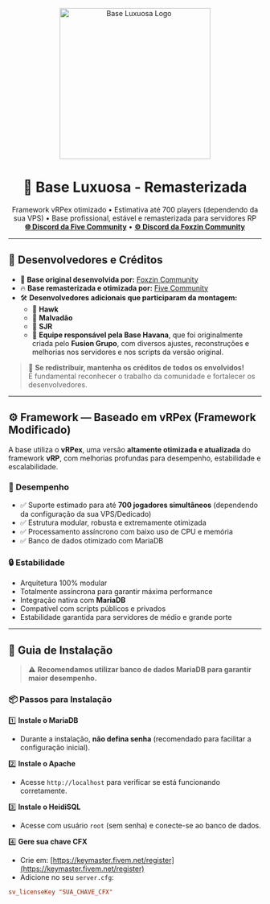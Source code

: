 <p align="center">
  <img src="https://r2.fivemanage.com/wpsWGUx1KTPLmXgc0cCnU/1.png" alt="Base Luxuosa Logo" width="300"/>
</p>

<h1 align="center">💎 Base Luxuosa - Remasterizada</h1>

<p align="center">
  Framework vRPex otimizado • Estimativa até 700 players (dependendo da sua VPS) • Base profissional, estável e remasterizada para servidores RP<br/>
  <a href="https://discord.gg/fivecommunity"><strong>🌐 Discord da Five Community</strong></a> • 
  <a href="https://discord.gg/foxzincommunity"><strong>⚙️ Discord da Foxzin Community</strong></a>
</p>

---

## 👥 Desenvolvedores e Créditos

- 👑 **Base original desenvolvida por:** [Foxzin Community](https://discord.gg/foxzincommunity)  
- 🔥 **Base remasterizada e otimizada por:** [Five Community](https://discord.gg/fivecommunity)  
- 🛠️ **Desenvolvedores adicionais que participaram da montagem:**  
  - 👤 **Hawk**  
  - 👤 **Malvadão**  
  - 👤 **SJR**  
  - 👥 **Equipe responsável pela Base Havana**, que foi originalmente criada pelo **Fusion Grupo**, com diversos ajustes, reconstruções e melhorias nos servidores e nos scripts da versão original.

> 🚨 **Se redistribuir, mantenha os créditos de todos os envolvidos!**  
> É fundamental reconhecer o trabalho da comunidade e fortalecer os desenvolvedores.

---

## ⚙️ Framework — Baseado em vRPex (Framework Modificado)

A base utiliza o **vRPex**, uma versão **altamente otimizada e atualizada** do framework **vRP**, com melhorias profundas para desempenho, estabilidade e escalabilidade.

### 🚀 Desempenho

- ✅ Suporte estimado para até **700 jogadores simultâneos** (dependendo da configuração da sua VPS/Dedicado)
- ✅ Estrutura modular, robusta e extremamente otimizada
- ✅ Processamento assíncrono com baixo uso de CPU e memória
- ✅ Banco de dados otimizado com MariaDB

### 🔒 Estabilidade

- Arquitetura 100% modular
- Totalmente assíncrona para garantir máxima performance
- Integração nativa com **MariaDB**
- Compatível com scripts públicos e privados
- Estabilidade garantida para servidores de médio e grande porte

---

## 🧰 Guia de Instalação

> ⚠️ **Recomendamos utilizar banco de dados MariaDB para garantir maior desempenho.**

### 📦 Passos para Instalação

1️⃣ **Instale o MariaDB**  
- Durante a instalação, **não defina senha** (recomendado para facilitar a configuração inicial).

2️⃣ **Instale o Apache**  
- Acesse `http://localhost` para verificar se está funcionando corretamente.

3️⃣ **Instale o HeidiSQL**  
- Acesse com usuário `root` (sem senha) e conecte-se ao banco de dados.

4️⃣ **Gere sua chave CFX**  
- Crie em: [https://keymaster.fivem.net/register](https://keymaster.fivem.net/register)  
- Adicione no seu `server.cfg`:
```cfg
sv_licenseKey "SUA_CHAVE_CFX"
